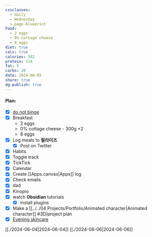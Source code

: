 ```yaml
---
cssclasses:
  - daily
  - Wednesday
  - page-blueprint
Food:
  - 2 eggs
  - 0% cottage cheese
  - 8 eggs
diet: true
cals: true
calories: 582
protein: 114
fat: 5
carbs: 20
date: 2024-06-05
share: true
dg-publish: true
---
```

#### Plan:
- [x] [do not binge](../../99/Template/Daily.md#)
- [x] Breakfast
	- 2 eggs
	- 0% cottage cheese - 300g ×2
	- 8 eggs
- [x] Log meals to **필라이즈**
	- [x] Post on Twitter
- [x] Habits
- [x] Toggle track
- [x] TickTick
- [x] Calendar
- [x] Create [[Apps.canvas|Apps]] log
- [x] Check emails
- [x] dad
- [x] Kinopio
- [x] watch **Obsidian** tutorials
	- [x] install plugins
- [x] Make a [[../../04 Projects/Portfolio/Animated character|Animated character]] #3D/project plan
- [x] [Evening skincare](../../PM.png)

[[./2024-06-04|2024-06-04]]
[[./2024-06-06|2024-06-06]]
